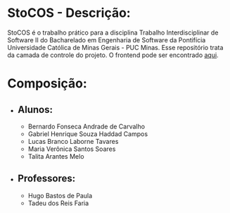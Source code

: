 # StoCOS - Descrição:
 StoCOS é o trabalho prático para a disciplina Trabalho Interdisciplinar de Software II do Bacharelado em Engenharia de Software da Pontifícia Universidade Católica de Minas Gerais - PUC Minas. 
 Esse repositório trata da camada de controle do projeto. O frontend pode ser encontrado [aqui].

# Composição:

- ## Alunos:
  - Bernardo Fonseca Andrade de Carvalho
  - Gabriel Henrique Souza Haddad Campos
  - Lucas Branco Laborne Tavares
  - Maria Verônica Santos Soares
  - Talita Arantes Melo

- ## Professores:
  - Hugo Bastos de Paula
  - Tadeu dos Reis Faria

[aqui]: https://github.com/Haddadson/StoCOS
